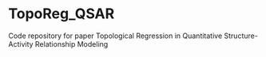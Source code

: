 # TopoReg_QSAR
Code repository for paper Topological Regression in Quantitative Structure-Activity Relationship Modeling

